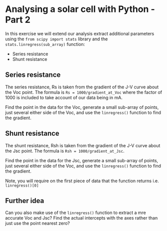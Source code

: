 # Analysing a solar cell with Python - Part 2

In this exercise we will extend our analysis extract additional parameters using the `from scipy import stats` library and the `stats.linregress(sub_array)` function:

* Series resistance
* Shunt resistance

## Series resistance

The series resistance, Rs is taken from the gradient of the J-V curve about the Voc point. The formula is `Rs = 1000/gradient_at_Voc` where the factor of 1000 is included to take account of our data being in mA.

Find the point in the data for the Voc, generate a small sub-array of points, just several either side of the Voc, and use the `linregress()` function to find the gradient.

## Shunt resistance

The shunt resistance, Rsh is taken from the gradient of the J-V curve about the Jsc point. The formula is `Rsh = 1000/gradient_at_Jsc`.

Find the point in the data for the Jsc, generate a small sub-array of points, just several either side of the Voc, and use the `linregress()` function to find the gradient.

Note, you will require on the first piece of data that the function returns i.e. `linregress()[0]`

## Further idea

Can you also make use of the `linregress()` function to extract a mre accurate Voc and Jsc? Find the actual intercepts with the axes rather than just use the point nearest zero?  
